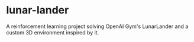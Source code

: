 # lunar-lander
A reinforcement learning project solving OpenAI Gym's LunarLander and a custom 3D environment inspired by it.
